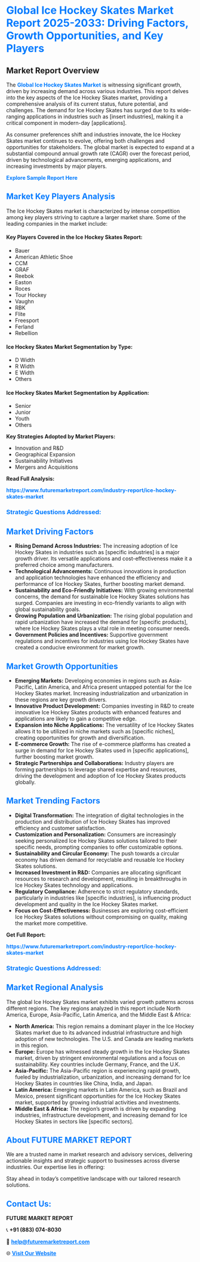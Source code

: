 <h1 style="color: #007BFF;">Global Ice Hockey Skates Market Report 2025-2033: Driving Factors, Growth Opportunities, and Key Players</h1>

<section id="overview">
<h2>Market Report Overview</h2>
<p>The <a href="https://www.futuremarketreport.com/industry-report/ice-hockey-skates-market" style="color: #007BFF; text-decoration: none;"><strong>Global Ice Hockey Skates Market</strong></a> is witnessing significant growth, driven by increasing demand across various industries. This report delves into the key aspects of the Ice Hockey Skates market, providing a comprehensive analysis of its current status, future potential, and challenges. The demand for Ice Hockey Skates has surged due to its wide-ranging applications in industries such as [insert industries], making it a critical component in modern-day [applications].</p>
<p>As consumer preferences shift and industries innovate, the Ice Hockey Skates market continues to evolve, offering both challenges and opportunities for stakeholders. The global market is expected to expand at a substantial compound annual growth rate (CAGR) over the forecast period, driven by technological advancements, emerging applications, and increasing investments by major players.</p>
</section>

<section id="overview">
<p><a href="https://www.futuremarketreport.com/request-sample/reportId=87779" style="color: #007BFF; text-decoration: none;"><strong>Explore Sample Report Here</strong></a></p>
</section>

<section id="key-players">
<h2 style="color: #007BFF;">Market Key Players Analysis</h2>
<p>The Ice Hockey Skates market is characterized by intense competition among key players striving to capture a larger market share. Some of the leading companies in the market include:</p>
<h4>Key Players Covered in the Ice Hockey Skates Report:</h4>
<ul><li>Bauer</li><li>American Athletic Shoe</li><li>CCM</li><li>GRAF</li><li>Reebok</li><li>Easton</li><li>Roces</li><li>Tour Hockey</li><li>Vaughn</li><li>RBK</li><li>Flite</li><li>Freesport</li><li>Ferland</li><li>Rebellion</li></ul>
<h4>Ice Hockey Skates Market Segmentation by Type:</h4>
<ul><li>D Width</li><li>R Width</li><li>E Width</li><li>Others</li></ul>

<h4>Ice Hockey Skates Market Segmentation by Application:</h4>
<ul><li>Senior</li><li>Junior</li><li>Youth</li><li>Others</li></ul>
<p><strong>Key Strategies Adopted by Market Players:</strong></p>
<ul>
<li>Innovation and R&D</li>
<li>Geographical Expansion</li>
<li>Sustainability Initiatives</li>
<li>Mergers and Acquisitions</li>
</ul>
</section>

<section>
<p><strong>Read Full Analysis: </strong></p><a href="https://www.futuremarketreport.com/industry-report/ice-hockey-skates-market" style="color: #007BFF; text-decoration: none;"><strong>https://www.futuremarketreport.com/industry-report/ice-hockey-skates-market</strong></a>
<h3 style="color: #007BFF;">Strategic Questions Addressed:</h3>
</section>

<section id="driving-factors">
<h2 style="color: #007BFF;">Market Driving Factors</h2>
<ul>
<li><strong>Rising Demand Across Industries:</strong> The increasing adoption of Ice Hockey Skates in industries such as [specific industries] is a major growth driver. Its versatile applications and cost-effectiveness make it a preferred choice among manufacturers.</li>
<li><strong>Technological Advancements:</strong> Continuous innovations in production and application technologies have enhanced the efficiency and performance of Ice Hockey Skates, further boosting market demand.</li>
<li><strong>Sustainability and Eco-Friendly Initiatives:</strong> With growing environmental concerns, the demand for sustainable Ice Hockey Skates solutions has surged. Companies are investing in eco-friendly variants to align with global sustainability goals.</li>
<li><strong>Growing Population and Urbanization:</strong> The rising global population and rapid urbanization have increased the demand for [specific products], where Ice Hockey Skates plays a vital role in meeting consumer needs.</li>
<li><strong>Government Policies and Incentives:</strong> Supportive government regulations and incentives for industries using Ice Hockey Skates have created a conducive environment for market growth.</li>
</ul>
</section>

<section id="growth-opportunities">
<h2 style="color: #007BFF;">Market Growth Opportunities</h2>
<ul>
<li><strong>Emerging Markets:</strong> Developing economies in regions such as Asia-Pacific, Latin America, and Africa present untapped potential for the Ice Hockey Skates market. Increasing industrialization and urbanization in these regions are key growth drivers.</li>
<li><strong>Innovative Product Development:</strong> Companies investing in R&D to create innovative Ice Hockey Skates products with enhanced features and applications are likely to gain a competitive edge.</li>
<li><strong>Expansion into Niche Applications:</strong> The versatility of Ice Hockey Skates allows it to be utilized in niche markets such as [specific niches], creating opportunities for growth and diversification.</li>
<li><strong>E-commerce Growth:</strong> The rise of e-commerce platforms has created a surge in demand for Ice Hockey Skates used in [specific applications], further boosting market growth.</li>
<li><strong>Strategic Partnerships and Collaborations:</strong> Industry players are forming partnerships to leverage shared expertise and resources, driving the development and adoption of Ice Hockey Skates products globally.</li>
</ul>
</section>

<section id="trending-factors">
<h2 style="color: #007BFF;">Market Trending Factors</h2>
<ul>
<li><strong>Digital Transformation:</strong> The integration of digital technologies in the production and distribution of Ice Hockey Skates has improved efficiency and customer satisfaction.</li>
<li><strong>Customization and Personalization:</strong> Consumers are increasingly seeking personalized Ice Hockey Skates solutions tailored to their specific needs, prompting companies to offer customizable options.</li>
<li><strong>Sustainability and Circular Economy:</strong> The push towards a circular economy has driven demand for recyclable and reusable Ice Hockey Skates solutions.</li>
<li><strong>Increased Investment in R&D:</strong> Companies are allocating significant resources to research and development, resulting in breakthroughs in Ice Hockey Skates technology and applications.</li>
<li><strong>Regulatory Compliance:</strong> Adherence to strict regulatory standards, particularly in industries like [specific industries], is influencing product development and quality in the Ice Hockey Skates market.</li>
<li><strong>Focus on Cost-Effectiveness:</strong> Businesses are exploring cost-efficient Ice Hockey Skates solutions without compromising on quality, making the market more competitive.</li>
</ul>
</section>

<section>
<p><strong>Get Full Report: </strong></p><a href="https://www.futuremarketreport.com/industry-report/ice-hockey-skates-market" style="color: #007BFF; text-decoration: none;"><strong>https://www.futuremarketreport.com/industry-report/ice-hockey-skates-market</strong></a>
<h3 style="color: #007BFF;">Strategic Questions Addressed:</h3>
</section>


<section id="regional-analysis">
<h2 style="color: #007BFF;">Market Regional Analysis</h2>
<p>The global Ice Hockey Skates market exhibits varied growth patterns across different regions. The key regions analyzed in this report include North America, Europe, Asia-Pacific, Latin America, and the Middle East & Africa:</p>
<ul>
<li><strong>North America:</strong> This region remains a dominant player in the Ice Hockey Skates market due to its advanced industrial infrastructure and high adoption of new technologies. The U.S. and Canada are leading markets in this region.</li>
<li><strong>Europe:</strong> Europe has witnessed steady growth in the Ice Hockey Skates market, driven by stringent environmental regulations and a focus on sustainability. Key countries include Germany, France, and the U.K.</li>
<li><strong>Asia-Pacific:</strong> The Asia-Pacific region is experiencing rapid growth, fueled by industrialization, urbanization, and increasing demand for Ice Hockey Skates in countries like China, India, and Japan.</li>
<li><strong>Latin America:</strong> Emerging markets in Latin America, such as Brazil and Mexico, present significant opportunities for the Ice Hockey Skates market, supported by growing industrial activities and investments.</li>
<li><strong>Middle East & Africa:</strong> The region’s growth is driven by expanding industries, infrastructure development, and increasing demand for Ice Hockey Skates in sectors like [specific sectors].</li>
</ul>
</section>

<footer>
<h2 style="color: #007BFF;">About FUTURE MARKET REPORT</h2>
<p>We are a trusted name in market research and advisory services, delivering actionable insights and strategic support to businesses across diverse industries. Our expertise lies in offering:</p>

<p>Stay ahead in today’s competitive landscape with our tailored research solutions.</p>

<h2 style="color: #007BFF;">Contact Us:</h2>
<p><strong>FUTURE MARKET REPORT</strong></p>
<p>📞 <strong>+91 (883) 074-8030</strong></p>
<p>📧 <strong><a href="mailto:help@futuremarketreport.com" style="color: #007BFF;">help@futuremarketreport.com</a></strong></p>
<p>🌐 <strong><a href="https://www.futuremarketreport.com/" style="color: #007BFF;">Visit Our Website</a></strong></p>
</footer>